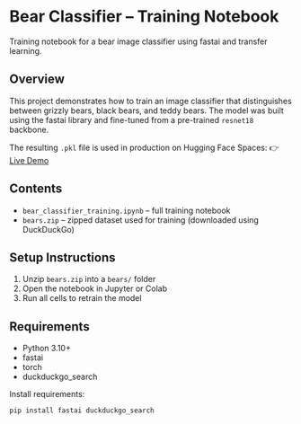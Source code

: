 # Bear Classifier – Training Notebook

Training notebook for a bear image classifier using fastai and transfer learning.

## Overview

This project demonstrates how to train an image classifier that distinguishes between grizzly bears, black bears, and teddy bears. The model was built using the fastai library and fine-tuned from a pre-trained `resnet18` backbone.

The resulting `.pkl` file is used in production on Hugging Face Spaces:
👉 [Live Demo](https://huggingface.co/spaces/emiranda182/bear_classifier)

## Contents

- `bear_classifier_training.ipynb` – full training notebook
- `bears.zip` – zipped dataset used for training (downloaded using DuckDuckGo)

## Setup Instructions

1. Unzip `bears.zip` into a `bears/` folder
2. Open the notebook in Jupyter or Colab
3. Run all cells to retrain the model

## Requirements

- Python 3.10+
- fastai
- torch
- duckduckgo_search

Install requirements:

```bash
pip install fastai duckduckgo_search
